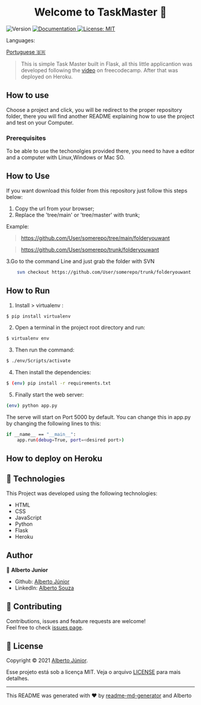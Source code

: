 <h1 align="center">Welcome to TaskMaster 👋</h1>
<p>
  <img alt="Version" src="https://img.shields.io/badge/version-Adding Readme -blue.svg?cacheSeconds=2592000" />
  <a href="On Test" target="_blank">
    <img alt="Documentation" src="https://img.shields.io/badge/documentation-yes-brightgreen.svg" />
  </a>
  <a href="<img alt=&#34;GitHub&#34; src=&#34;https://img.shields.io/github/license/wayfiding/ROCKETSEAT?color=MIT&logo=MIT&logoColor=MIT&#34;>" target="_blank">
    <img alt="License: MIT" src="https://img.shields.io/badge/License-MIT-yellow.svg" />
  </a>
</p>

</div>

<div>
Languages:

[Portuguese :brazil:](README-ptbr.md)

</div>
</div>

> This is simple Task Master built in Flask, all this little applicantion was developed following the [video](https://www.youtube.com/watch?v=Z1RJmh_OqeA&ab_channel=freeCodeCamp.org) on freecodecamp. After that was deployed on Heroku. 

## How to use

Choose a project and click, you will be redirect to the proper repository folder, there you will find another README explaining how to use the project and test on your Computer.

### **Prerequisites**
To be able to use the techonolgies provided there, you need to have a editor and a computer with Linux,Windows or Mac SO. 


## How to Use
If you want download this folder from this repository just follow this steps below:


1. Copy the url from your browser;
2. Replace the 'tree/main' or 'tree/master' with trunk;

Example: 
> https://github.com/User/somerepo/tree/main/folderyouwant
 
> https://github.com/User/somerepo/trunk/folderyouwant 

3.Go to the command Line and just grab the folder with SVN

```sh
    svn checkout https://github.com/User/somerepo/trunk/folderyouwant 
```

## How to Run
1. Install > virtualenv :


```sh
$ pip install virtualenv
```

2. Open a terminal in the project root directory and run:

```sh
$ virtualenv env
```

3. Then run the command:

```sh
$ ./env/Scripts/activate
```

4. Then install the dependencies:

```sh
$ (env) pip install -r requirements.txt
```

5. Finally start the web server:
   
```sh
(env) python app.py
```

The serve will start on Port 5000 by default. You can change this in app.py by changing the following lines to this:

```sh
if __name__ == "__main__":
    app.run(debug=True, port=<desired port>)

```

## How to deploy on Heroku


## 🚀 Technologies
This Project was developed using the following technologies:


- HTML
- CSS
- JavaScript
- Python
- Flask
- Heroku


## Author

👤 **Alberto Junior**

* Github: [Alberto Júnior](https://github.com/wayfiding)
* LinkedIn: [Alberto Souza](https://linkedin.com/in/alberto-souza)
  
## 🤝 Contributing

Contributions, issues and feature requests are welcome!<br />Feel free to check [issues page](Teste). 

## 📝 License
Copyright © 2021 [Alberto Júnior](https://github.com/Wayfiding).<br />

Esse projeto está sob a licença MIT. Veja o arquivo [LICENSE](../LICENSE) para mais detalhes.

***
This README was generated with ❤️ by [readme-md-generator](https://github.com/kefranabg/readme-md-generator) and Alberto